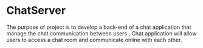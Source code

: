 ChatServer
==========

The purpose of project is to develop a back-end of a chat application that manage the chat communication between users ,  Chat application will allow users to access a chat room and communicate online with each other. 
